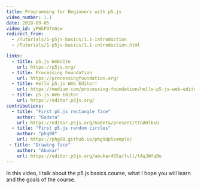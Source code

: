 ```yaml
---
title: Programming for Beginners with p5.js
video_number: 1.1
date: 2018-09-05
video_id: yPWkPOfnGsw
redirect_from:
  - /Tutorials/1-p5js-basics/1.1-introduction
  - /Tutorials/1-p5js-basics/1.1-introduction.html

links:
  - title: p5.js Website
    url: https://p5js.org/
  - title: Processing Foundation
    url: https://processingfoundation.org/
  - title: Hello p5.js Web Editor!
    url: https://medium.com/processing-foundation/hello-p5-js-web-editor-b90b902b74cf
  - title: p5.js Web Editor
    url: https://editor.p5js.org/
contributions:
  - title: "First p5.js rectangle face"
    author: "Godeta"
    url: https://editor.p5js.org/Godeta/present/tInAHlbvU
  - title: "First p5.js random circles"
    author: "phg98"
    url: https://phg98.github.io/phg98p5sample/
 - title: "Drawing face"
    author: "Abukar"
    url: https://editor.p5js.org/abukar455a/full/tAqJWfqBo
---
```

In this video, I talk about the p5.js basics course, what I hope you will learn and the goals of the course.

